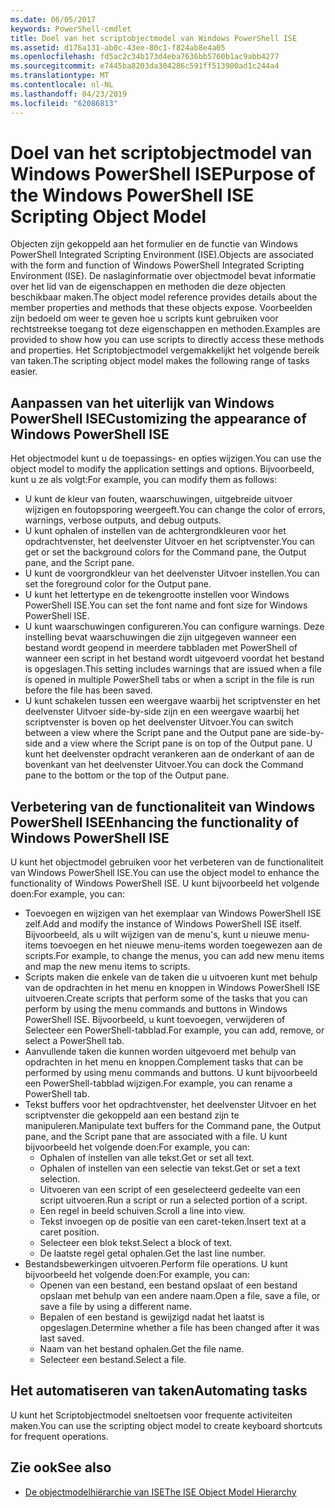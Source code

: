 ```yaml
---
ms.date: 06/05/2017
keywords: PowerShell-cmdlet
title: Doel van het scriptobjectmodel van Windows PowerShell ISE
ms.assetid: d176a131-ab0c-43ee-80c1-f824ab8e4a05
ms.openlocfilehash: fd5ac2c34b173d4eba7636bb5760b1ac9abb4277
ms.sourcegitcommit: e7445ba8203da304286c591ff513900ad1c244a4
ms.translationtype: MT
ms.contentlocale: nl-NL
ms.lasthandoff: 04/23/2019
ms.locfileid: "62086813"
---
```

# <a name="purpose-of-the-windows-powershell-ise-scripting-object-model"></a><span data-ttu-id="6bedb-103">Doel van het scriptobjectmodel van Windows PowerShell ISE</span><span class="sxs-lookup"><span data-stu-id="6bedb-103">Purpose of the Windows PowerShell ISE Scripting Object Model</span></span>

<span data-ttu-id="6bedb-104">Objecten zijn gekoppeld aan het formulier en de functie van Windows PowerShell Integrated Scripting Environment (ISE).</span><span class="sxs-lookup"><span data-stu-id="6bedb-104">Objects are associated with the form and function of Windows PowerShell Integrated Scripting Environment (ISE).</span></span> <span data-ttu-id="6bedb-105">De naslaginformatie over objectmodel bevat informatie over het lid van de eigenschappen en methoden die deze objecten beschikbaar maken.</span><span class="sxs-lookup"><span data-stu-id="6bedb-105">The object model reference provides details about the member properties and methods that these objects expose.</span></span> <span data-ttu-id="6bedb-106">Voorbeelden zijn bedoeld om weer te geven hoe u scripts kunt gebruiken voor rechtstreekse toegang tot deze eigenschappen en methoden.</span><span class="sxs-lookup"><span data-stu-id="6bedb-106">Examples are provided to show how you can use scripts to directly access these methods and properties.</span></span> <span data-ttu-id="6bedb-107">Het Scriptobjectmodel vergemakkelijkt het volgende bereik van taken.</span><span class="sxs-lookup"><span data-stu-id="6bedb-107">The scripting object model makes the following range of tasks easier.</span></span>

## <a name="customizing-the-appearance-of-windows-powershell-ise"></a><span data-ttu-id="6bedb-108">Aanpassen van het uiterlijk van Windows PowerShell ISE</span><span class="sxs-lookup"><span data-stu-id="6bedb-108">Customizing the appearance of Windows PowerShell ISE</span></span>

<span data-ttu-id="6bedb-109">Het objectmodel kunt u de toepassings- en opties wijzigen.</span><span class="sxs-lookup"><span data-stu-id="6bedb-109">You can use the object model to modify the application settings and options.</span></span> <span data-ttu-id="6bedb-110">Bijvoorbeeld, kunt u ze als volgt:</span><span class="sxs-lookup"><span data-stu-id="6bedb-110">For example, you can modify them as follows:</span></span>

- <span data-ttu-id="6bedb-111">U kunt de kleur van fouten, waarschuwingen, uitgebreide uitvoer wijzigen en foutopsporing weergeeft.</span><span class="sxs-lookup"><span data-stu-id="6bedb-111">You can change the color of errors, warnings, verbose outputs, and debug outputs.</span></span>
- <span data-ttu-id="6bedb-112">U kunt ophalen of instellen van de achtergrondkleuren voor het opdrachtvenster, het deelvenster Uitvoer en het scriptvenster.</span><span class="sxs-lookup"><span data-stu-id="6bedb-112">You can get or set the background colors for the Command pane, the Output pane, and the Script pane.</span></span>
- <span data-ttu-id="6bedb-113">U kunt de voorgrondkleur van het deelvenster Uitvoer instellen.</span><span class="sxs-lookup"><span data-stu-id="6bedb-113">You can set the foreground color for the Output pane.</span></span>
- <span data-ttu-id="6bedb-114">U kunt het lettertype en de tekengrootte instellen voor Windows PowerShell ISE.</span><span class="sxs-lookup"><span data-stu-id="6bedb-114">You can set the font name and font size for Windows PowerShell ISE.</span></span>
- <span data-ttu-id="6bedb-115">U kunt waarschuwingen configureren.</span><span class="sxs-lookup"><span data-stu-id="6bedb-115">You can configure warnings.</span></span> <span data-ttu-id="6bedb-116">Deze instelling bevat waarschuwingen die zijn uitgegeven wanneer een bestand wordt geopend in meerdere tabbladen met PowerShell of wanneer een script in het bestand wordt uitgevoerd voordat het bestand is opgeslagen.</span><span class="sxs-lookup"><span data-stu-id="6bedb-116">This setting includes warnings that are issued when a file is opened in multiple PowerShell tabs or when a script in the file is run before the file has been saved.</span></span>
- <span data-ttu-id="6bedb-117">U kunt schakelen tussen een weergave waarbij het scriptvenster en het deelvenster Uitvoer side-by-side zijn en een weergave waarbij het scriptvenster is boven op het deelvenster Uitvoer.</span><span class="sxs-lookup"><span data-stu-id="6bedb-117">You can switch between a view where the Script pane and the Output pane are side-by-side and a view where the Script pane is on top of the Output pane.</span></span> <span data-ttu-id="6bedb-118">U kunt het deelvenster opdracht verankeren aan de onderkant of aan de bovenkant van het deelvenster Uitvoer.</span><span class="sxs-lookup"><span data-stu-id="6bedb-118">You can dock the Command pane to the bottom or the top of the Output pane.</span></span>

## <a name="enhancing-the-functionality-of-windows-powershell-ise"></a><span data-ttu-id="6bedb-119">Verbetering van de functionaliteit van Windows PowerShell ISE</span><span class="sxs-lookup"><span data-stu-id="6bedb-119">Enhancing the functionality of Windows PowerShell ISE</span></span>

<span data-ttu-id="6bedb-120">U kunt het objectmodel gebruiken voor het verbeteren van de functionaliteit van Windows PowerShell ISE.</span><span class="sxs-lookup"><span data-stu-id="6bedb-120">You can use the object model to enhance the functionality of Windows PowerShell ISE.</span></span> <span data-ttu-id="6bedb-121">U kunt bijvoorbeeld het volgende doen:</span><span class="sxs-lookup"><span data-stu-id="6bedb-121">For example, you can:</span></span>

- <span data-ttu-id="6bedb-122">Toevoegen en wijzigen van het exemplaar van Windows PowerShell ISE zelf.</span><span class="sxs-lookup"><span data-stu-id="6bedb-122">Add and modify the instance of Windows PowerShell ISE itself.</span></span> <span data-ttu-id="6bedb-123">Bijvoorbeeld, als u wilt wijzigen van de menu's, kunt u nieuwe menu-items toevoegen en het nieuwe menu-items worden toegewezen aan de scripts.</span><span class="sxs-lookup"><span data-stu-id="6bedb-123">For example, to change the menus, you can add new menu items and map the new menu items to scripts.</span></span>
- <span data-ttu-id="6bedb-124">Scripts maken die enkele van de taken die u uitvoeren kunt met behulp van de opdrachten in het menu en knoppen in Windows PowerShell ISE uitvoeren.</span><span class="sxs-lookup"><span data-stu-id="6bedb-124">Create scripts that perform some of the tasks that you can perform by using the menu commands and buttons in Windows PowerShell ISE.</span></span> <span data-ttu-id="6bedb-125">Bijvoorbeeld, u kunt toevoegen, verwijderen of Selecteer een PowerShell-tabblad.</span><span class="sxs-lookup"><span data-stu-id="6bedb-125">For example, you can add, remove, or select a PowerShell tab.</span></span>
- <span data-ttu-id="6bedb-126">Aanvullende taken die kunnen worden uitgevoerd met behulp van opdrachten in het menu en knoppen.</span><span class="sxs-lookup"><span data-stu-id="6bedb-126">Complement tasks that can be performed by using menu commands and buttons.</span></span> <span data-ttu-id="6bedb-127">U kunt bijvoorbeeld een PowerShell-tabblad wijzigen.</span><span class="sxs-lookup"><span data-stu-id="6bedb-127">For example, you can rename a PowerShell tab.</span></span>
- <span data-ttu-id="6bedb-128">Tekst buffers voor het opdrachtvenster, het deelvenster Uitvoer en het scriptvenster die gekoppeld aan een bestand zijn te manipuleren.</span><span class="sxs-lookup"><span data-stu-id="6bedb-128">Manipulate text buffers for the Command pane, the Output pane, and the Script pane that are associated with a file.</span></span> <span data-ttu-id="6bedb-129">U kunt bijvoorbeeld het volgende doen:</span><span class="sxs-lookup"><span data-stu-id="6bedb-129">For example, you can:</span></span>
  - <span data-ttu-id="6bedb-130">Ophalen of instellen van alle tekst.</span><span class="sxs-lookup"><span data-stu-id="6bedb-130">Get or set all text.</span></span>
  - <span data-ttu-id="6bedb-131">Ophalen of instellen van een selectie van tekst.</span><span class="sxs-lookup"><span data-stu-id="6bedb-131">Get or set a text selection.</span></span>
  - <span data-ttu-id="6bedb-132">Uitvoeren van een script of een geselecteerd gedeelte van een script uitvoeren.</span><span class="sxs-lookup"><span data-stu-id="6bedb-132">Run a script or run a selected portion of a script.</span></span>
  - <span data-ttu-id="6bedb-133">Een regel in beeld schuiven.</span><span class="sxs-lookup"><span data-stu-id="6bedb-133">Scroll a line into view.</span></span>
  - <span data-ttu-id="6bedb-134">Tekst invoegen op de positie van een caret-teken.</span><span class="sxs-lookup"><span data-stu-id="6bedb-134">Insert text at a caret position.</span></span>
  - <span data-ttu-id="6bedb-135">Selecteer een blok tekst.</span><span class="sxs-lookup"><span data-stu-id="6bedb-135">Select a block of text.</span></span>
  - <span data-ttu-id="6bedb-136">De laatste regel getal ophalen.</span><span class="sxs-lookup"><span data-stu-id="6bedb-136">Get the last line number.</span></span>
- <span data-ttu-id="6bedb-137">Bestandsbewerkingen uitvoeren.</span><span class="sxs-lookup"><span data-stu-id="6bedb-137">Perform file operations.</span></span> <span data-ttu-id="6bedb-138">U kunt bijvoorbeeld het volgende doen:</span><span class="sxs-lookup"><span data-stu-id="6bedb-138">For example, you can:</span></span>
  - <span data-ttu-id="6bedb-139">Openen van een bestand, een bestand opslaat of een bestand opslaan met behulp van een andere naam.</span><span class="sxs-lookup"><span data-stu-id="6bedb-139">Open a file, save a file, or save a file by using a different name.</span></span>
  - <span data-ttu-id="6bedb-140">Bepalen of een bestand is gewijzigd nadat het laatst is opgeslagen.</span><span class="sxs-lookup"><span data-stu-id="6bedb-140">Determine whether a file has been changed after it was last saved.</span></span>
  - <span data-ttu-id="6bedb-141">Naam van het bestand ophalen.</span><span class="sxs-lookup"><span data-stu-id="6bedb-141">Get the file name.</span></span>
  - <span data-ttu-id="6bedb-142">Selecteer een bestand.</span><span class="sxs-lookup"><span data-stu-id="6bedb-142">Select a file.</span></span>

## <a name="automating-tasks"></a><span data-ttu-id="6bedb-143">Het automatiseren van taken</span><span class="sxs-lookup"><span data-stu-id="6bedb-143">Automating tasks</span></span>

<span data-ttu-id="6bedb-144">U kunt het Scriptobjectmodel sneltoetsen voor frequente activiteiten maken.</span><span class="sxs-lookup"><span data-stu-id="6bedb-144">You can use the scripting object model to create keyboard shortcuts for frequent operations.</span></span>

## <a name="see-also"></a><span data-ttu-id="6bedb-145">Zie ook</span><span class="sxs-lookup"><span data-stu-id="6bedb-145">See also</span></span>

- [<span data-ttu-id="6bedb-146">De objectmodelhiërarchie van ISE</span><span class="sxs-lookup"><span data-stu-id="6bedb-146">The ISE Object Model Hierarchy</span></span>](The-ISE-Object-Model-Hierarchy.md)
